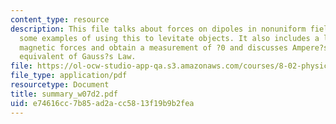 ```yaml
---
content_type: resource
description: This file talks about forces on dipoles in nonuniform fields, and show
  some examples of using this to levitate objects. It also includes a lab to measure
  magnetic forces and obtain a measurement of ?0 and discusses Ampere?s Law, the magnetic
  equivalent of Gauss?s Law.
file: https://ol-ocw-studio-app-qa.s3.amazonaws.com/courses/8-02-physics-ii-electricity-and-magnetism-spring-2007/e74616cc7b85ad2acc5813f19b9b2fea_summary_w07d2.pdf
file_type: application/pdf
resourcetype: Document
title: summary_w07d2.pdf
uid: e74616cc-7b85-ad2a-cc58-13f19b9b2fea
---
```

